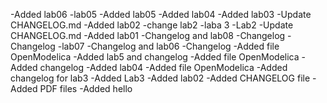 -Added lab06
-lab05
-Added lab05
-Added lab04
-Added lab03
-Update CHANGELOG.md
-Added lab02
-change lab2
-laba 3
-Lab2
-Update CHANGELOG.md
-Added lab01
-Changelog and lab08
-Changelog
-Changelog
-lab07
-Changelog and lab06
-Changelog
-Added file OpenModelica
-Added lab5 and changelog
-Added file OpenModelica
-Added changelog
-Added lab04
-Added file OpenModelica
-Added changelog for lab3
-Added Lab3
-Added lab02
-Added CHANGELOG file
-Added PDF files
-Added hello
